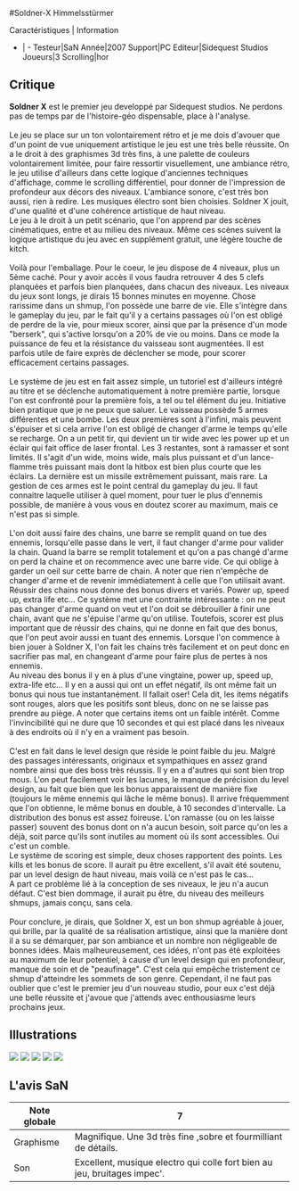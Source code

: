 #Soldner-X Himmelsstürmer 

Caractéristiques | Information
- | -
Testeur|SaN
Année|2007
Support|PC
Editeur|Sidequest Studios
Joueurs|3
Scrolling|hor

## Critique
<b>Soldner X</b> est le premier jeu developpé par Sidequest studios. Ne perdons pas de temps par de l'histoire-géo dispensable, place à l'analyse.<br/><br/>Le jeu se place sur un ton volontairement rétro et je me dois d'avouer que d'un point de vue uniquement artistique le jeu est une très belle réussite. On a le droit à des graphismes 3d très fins, à une palette de couleurs volontairement limitée, pour faire ressortir visuellement, une ambiance rétro, le jeu utilise d'ailleurs dans cette logique d'anciennes techniques d'affichage, comme le scrolling différentiel, pour donner de l'impression de profondeur aux décors des niveaux. L'ambiance sonore, c'est très bon aussi, rien à redire. Les musiques électro sont bien choisies. Soldner X jouit, d'une qualité et d'une cohérence artistique de haut niveau.<br/>Le jeu à le droit à un petit scénario, que l'on apprend par des scènes cinématiques, entre et au milieu des niveaux. Même ces scènes suivent la logique artistique du jeu avec en supplément gratuit, une légère touche de kitch.<br/><br/>Voilà pour l'emballage. Pour le coeur, le jeu dispose de 4 niveaux, plus un 5ème caché. Pour y avoir accès il vous faudra retrouver 4 des 5 clefs planquées et parfois bien planquées, dans chacun des niveaux. Les niveaux du jeux sont longs, je dirais 15 bonnes minutes en moyenne. Chose rarissime dans un shmup, l'on possède une barre de vie. Elle s'intègre dans le gameplay du jeu, par le fait qu'il y a certains passages où l'on est obligé de perdre de la vie, pour mieux scorer, ainsi que par la présence d'un mode "berserk", qui s'active lorsqu'on a 20% de vie ou moins. Dans ce mode la puissance de feu et la résistance du vaisseau sont augmentées. Il est parfois utile de faire exprès de déclencher se mode, pour scorer efficacement certains passages.<br/><br/>Le système de jeu est en fait assez simple, un tutoriel est d'ailleurs intégré au titre et se déclenche automatiquement à notre première partie, lorsque l'on est confronté pour la première fois, a tel ou tel élément du jeu. Initiative bien pratique que je ne peux que saluer. Le vaisseau possède 5 armes différentes et une bombe. Les deux premières sont à l'infini, mais peuvent s'épuiser et si cela arrive l'on est obligé de changer d'arme le temps qu'elle se recharge. On a un petit tir, qui devient un tir wide avec les power up et un éclair qui fait office de laser frontal. Les 3 restantes, sont à ramasser et sont limités. Il s'agit d'un wide, moins wide, mais plus puissant et d'un lance-flamme très puissant mais dont la hitbox est bien plus courte que les éclairs. La dernière est un missile extrêmement puissant, mais rare. La gestion de ces armes est le point central du gameplay du jeu. Il faut connaitre laquelle utiliser à quel moment, pour tuer le plus d'ennemis possible, de manière à vous vous en doutez scorer au maximum, mais ce n'est pas si simple.<br/><br/>L'on doit aussi faire des chains, une barre se remplit quand on tue des ennemis, lorsqu'elle passe dans le vert, il faut changer d'arme pour valider la chain. Quand la barre se remplit totalement et qu'on a pas changé d'arme on perd la chaine et on recommence avec une barre vide. Ce qui oblige à garder un oeil sur cette barre de chain. A noter que rien n'empêche de changer d'arme et de revenir immédiatement à celle que l'on utilisait avant. Réussir des chains nous donne des bonus divers et variés. Power up, speed up, extra life etc... Ce système met une contrainte intéressante : on ne peut pas changer d'arme quand on veut et l'on doit se débrouiller à finir une chain, avant que ne s'épuise l'arme qu'on utilise. Toutefois, scorer est plus important que de réussir des chains, qui ne donne en fait que des bonus, que l'on peut avoir aussi en tuant des ennemis. Lorsque l'on commence à bien jouer à Soldner X, l'on fait les chains très facilement et on peut donc en sacrifier pas mal, en changeant d'arme pour faire plus de pertes à nos ennemis.<br/>Au niveau des bonus il y en à plus d'une vingtaine, power up, speed up, extra-life etc... Il y en a aussi qui ont un effet négatif, ils ont même fait un bonus qui nous tue instantanément. Il fallait oser! Cela dit, les items négatifs sont rouges, alors que les positifs sont bleus, donc on ne se laisse pas prendre au piège. A noter que certains items ont un faible intérêt. Comme l'invincibilité qui ne dure que 10 secondes et qui est placé dans les niveaux à des endroits où il n'y en a vraiment pas besoin.<br/><br/>C'est en fait dans le level design que réside le point faible du jeu. Malgré des passages intéressants, originaux et sympathiques en assez grand nombre ainsi que des boss très réussis. Il y en a d'autres qui sont bien trop mous. L'on peut facilement voir les lacunes, le manque de précision du level design, au fait que bien que les bonus apparaissent de manière fixe (toujours le même ennemis qui lâche le même bonus). Il arrive fréquemment que l'on obtienne, le même bonus en double, à 10 secondes d'intervalle. La distribution des bonus est assez foireuse. L'on ramasse (ou on les laisse passer) souvent des bonus dont on n'a aucun besoin, soit parce qu'on les a déjà, soit parce qu'ils sont inutiles au moment où ils sont accessibles. Oui c'est un comble.<br/>Le système de scoring est simple, deux choses rapportent des points. Les kills et les bonus de score. Il aurait pu être excellent, s'il avait été soutenu, par un level design de haut niveau, mais voilà ce n'est pas le cas...<br/>A part ce problème lié à la conception de ses niveaux, le jeu n'a aucun défaut. C'est bien dommage, il aurait pu être, du niveau des meilleurs shmups, jamais conçu, sans cela.<br/><br/>Pour conclure, je dirais, que Soldner X, est un bon shmup agréable à jouer, qui brille, par la qualité de sa réalisation artistique, ainsi que la manière dont il a su se démarquer, par son ambiance et un nombre non négligeable de bonnes idées. Mais malheureusement, ces idées, n'ont pas été exploitées au maximum de leur potentiel, à cause d'un level design qui en profondeur, manque de soin et de "peaufinage". C'est cela qui empêche tristement ce shmup d'atteindre les sommets de son genre. Cependant, il ne faut pas oublier que c'est le premier jeu d'un nouveau studio, pour eux c'est déjà une belle réussite et j'avoue que j'attends avec enthousiasme leurs prochains jeux.<br/>

## Illustrations
![](http://www.shmup.com/images/thumbs/img_fiche_1_1275.jpg)
![](http://www.shmup.com/images/thumbs/img_fiche_2_1275.jpg)
![](http://www.shmup.com/images/thumbs/img_fiche_3_1275.jpg)
![](http://www.shmup.com/images/thumbs/img_fiche_4_1275.jpg)
![](http://www.shmup.com/images/thumbs/img_fiche_5_1275.jpg)

## L'avis SaN
Note globale|7
-|-
Graphisme|Magnifique. Une 3d très fine ,sobre et fourmilliant de détails. 
Son|Excellent, musique electro qui colle fort bien au jeu, bruitages impec'.
